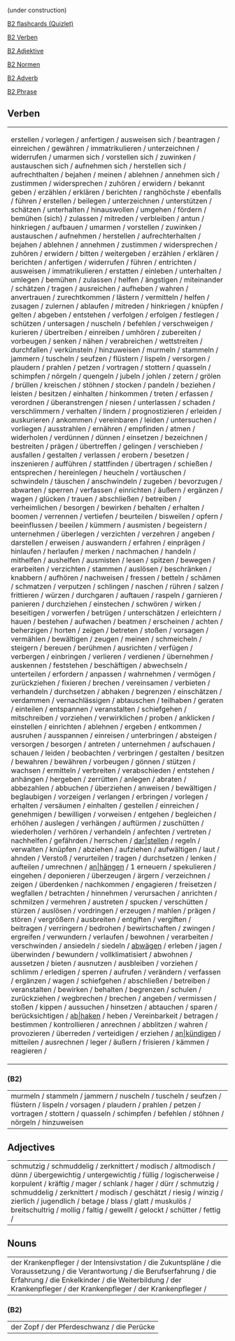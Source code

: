 (under construction)

[B2 flashcards (Quizlet)](https://quizlet.com/kr/845071153/b2-flash-cards/?funnelUUID=aa3af2d3-988a-4b7a-8ebe-cbe990c9a420)

[B2 Verben](./Worter/B2_Verben.md)

[B2 Adjektive](./Worter/B2_Adjektive.md)

[B2 Normen](./Worter/B2_Normen.md)

[B2 Adverb](./Worter/B2_Adverb.md)

[B2 Phrase](./Worter/B2_Phrase.md)

## Verben

<table><td>

erstellen / vorlegen / anfertigen / ausweisen sich / beantragen / einreichen /  gewähren /  immatrikulieren /  unterzeichnen /  widerrufen /  umarmen sich /  vorstellen sich /  zuwinken /  austauschen sich /  aufnehmen sich /  herstellen sich /  aufrechthalten /  bejahen /  meinen /  ablehnen /  annehmen sich /  zustimmen /  widersprechen /  zuhören /  erwidern /  bekannt geben /  erzählen /  erklären /  berichten /  ranghöchste /  ebenfalls /  führen /  erstellen /  beilegen /  unterzeichnen /  unterstützen /  schätzen /  unterhalten /  hinauswollen /  umgehen /  fördern /  bemühen (sich) /  zulassen /  mitreden /  verbleiben /  antun /  hinkriegen / aufbauen / umarmen / vorstellen / zuwinken / austauschen / aufnehmen / herstellen / aufrechterhalten / bejahen / ablehnen / annehmen / zustimmen / widersprechen / zuhören / erwidern / bitten / weitergeben / erzählen / erklären / berichten / anfertigen / widerrufen / führen / entrichten / ausweisen / immatrikulieren / erstatten / einleben / unterhalten / umlegen / bemühen / zulassen / helfen / ängstigen / miteinander / schätzen / tragen / ausreichen / aufheben / wahren / anvertrauen / zurechtkommen / lästern / vermitteln / helfen / zusagen / zulernen / ablaufen / mitreden / hinkriegen / knüpfen / gelten / abgeben / entstehen / verfolgen / erfolgen / festlegen / schützen / untersagen / nuscheln / befehlen / verschweigen / kurieren / übertreiben / einreiben / umhören / zubereiten / vorbeugen / senken / nähen / verabreichen / wettstreiten / durchfallen / verkünsteln / hinzuweisen / murmeln / stammeln / jammern / tuscheln / seufzen / flüstern / lispeln / versorgen / plaudern / prahlen / petzen / vortragen / stottern / quasseln / schimpfen / nörgeln / quengeln / jubeln / johlen / zetern / grölen / brüllen / kreischen / stöhnen / stocken / pandeln / beziehen / leisten / besitzen / einhalten / hinkommen / treten / erfassen / verordnen / überanstrengen / niesen / unterlassen / schaden / verschlimmern / verhalten / lindern / prognostizieren / erleiden / auskurieren / ankommen / vereinbaren / leiden / untersuchen / vorliegen / ausstrahlen / ernähren / empfinden / atmen / widerholen / verdünnen / dünnen / einsetzen / bezeichnen / bestreiten / prägen / übertreffen / gelingen / verschieben / ausfallen / gestalten / verlassen / erobern / besetzen / inszenieren / aufführen / stattfinden / übertragen / schießen / entsprechen / hereinlegen / heucheln / vortäuschen / schwindeln / täuschen / anschwindeln / zugeben / bevorzugen / abwarten / sperren / verfassen / einrichten / äußern / ergänzen / wagen / glücken / trauen / abschließen / betreiben / verheimlichen / besorgen / bewirken / behalten / erhalten / boomen / verrennen / vertiefen / beurteilen / bisweilen / opfern / beeinflussen / beeilen / kümmern / ausmisten / begeistern / unternehmen / überlegen / verzichten / verzehren / angeben / darstellen / erweisen / auswandern / erfahren / einprägen / hinlaufen / herlaufen / merken / nachmachen / handeln / mithelfen / aushelfen / ausmisten / lesen / spitzen / bewegen / erarbeiten / verzichten / stammen / auslösen / beschränken / knabbern / aufhören / nachweisen / fressen / betteln / schämen / schmatzen / verputzen / schlingen / naschen / rühren / salzen / frittieren / würzen / durchgaren / auftauen / raspeln / garnieren / panieren / durchziehen / einstechen / schwören / wirken / beseitigen / vorwerfen / betrügen / unterschätzen / erleichtern / hauen / bestehen / aufwachen / beatmen / erscheinen / achten / beherzigen / horten / zeigen / betreten / stoßen / vorsagen / vermählen / bewältigen / zeugen / meinen / schmeicheln / steigern / bereuen / berühmen / ausrichten / verfügen / verbergen / einbringen / verlieren / verdienen / übernehmen / auskennen / feststehen / beschäftigen / abwechseln / unterteilen / erfordern / anpassen / wahrnehmen / vermögen / zurückziehen / fixieren / brechen / vereinsamen / verbieten / verhandeln / durchsetzen / abhaken / begrenzen / einschätzen / verdammen / vernachlässigen / abtauschen / teilhaben / geraten / einteilen / entspannen / veranstalten / schiefgehen / mitschreiben / vorziehen / verwirklichen / proben / anklicken / einstellen / einrichten / ablehnen / ergeben / entkommen / ausruhen / ausspannen / einreisen / unterbringen / absteigen / versorgen / besorgen / antreten / unternehmen / aufschauen / schauen / leiden / beobachten / verbringen / gestalten / besitzen / bewahren / bewähren / vorbeugen / gönnen / stützen / wachsen / ermitteln / verbreiten / verabschieden / entstehen / anhängen / hergeben / zerrütten / anlegen / abraten / abbezahlen / abbuchen / überziehen / anweisen / bewältigen / beglaubigen / vorzeigen / verlangen / erbringen / vorlegen / erhạlten / versäumen / einhalten / gestellen / einreichen / genehmigen / bewilligen / vorweisen / entgehen / begleichen / erhöhen / auslegen / verhängen / auftürmen / zuschütten / wiederholen / verhören / verhandeln / anfechten / vertreten / nachhelfen / gefährden / herrschen / [dar\|stellen](https://dict.naver.com/dekodict/#/entry/deko/24382aec2a99498e994b9af9035ef570) / regeln / verwalten / knüpfen / abziehen / aufziehen / aufwältigen / laut / ahnden / Verstoß / verurteilen / tragen / durchsetzen / lenken / aufteilen / umrechnen / [ạn\|hängen](https://dict.naver.com/dekodict/#/entry/deko/ef5b80e9b15249e292c83cc7ae08a671) / 1 erneuern / spekulieren / eingehen / deponieren / überzeugen / ärgern / verzeichnen / zeigen / überdenken / nachkommen / engagieren / freisetzen / wegfallen / betrachten / hinnehmen / verursachen / anrichten / schmilzen / vermehren / austreten / spucken / verschütten / stürzen / auslösen / vordringen / erzeugen / mahlen / prägen / stören / vergrößern / ausbreiten / entgiften / vergiften / beitragen / verringern / bedrohen / bewirtschaften / zwingen / ergreifen / verwundern / verlaufen / bewohnen / verarbeiten / verschwinden / ansiedeln / siedeln / [abwägen](https://dict.naver.com/dekodict/#/entry/deko/eb0b7e3e07844db79578a16ec4caee2a) / erleben / jagen / überwinden / bewundern / vollklimatisiert / abwohnen / aussetzen / bieten / ausnutzen / ausbleiben / vorziehen / schlimm / erledigen / sperren / aufrufen / verändern / verfassen / ergänzen / wagen / schiefgehen / abschließen / betreiben / veranstalten / bewirken / behalten / begrenzen / schulen / zurückziehen / wegbrechen / brechen / angeben / vermissen / stoßen / kippen / aussuchen / hinsetzen / abtauchen / sparen / berücksichtigen / [ạb\|haken](https://dict.naver.com/dekodict/#/entry/deko/f04d9857380b49789edd131d4c273e71) / heben / Vereinbarkeit / betragen / bestimmen / kontrollieren / anrechnen / abblitzen / wahren / provozieren / überreden / verteidigen / erziehen / [ạn\|kündigen](https://dict.naver.com/dekodict/#/entry/deko/a3cdcb6076ce4440bb408f3604029e58) / mitteilen / ausrechnen / leger / äußern / frisieren / kämmen / reagieren /
</td></table>

### (B2)

<table><td>
murmeln / stammeln / jammern / nuscheln / tuscheln / seufzen / flüstern / lispeln / vorsagen / plaudern / prahlen / petzen / vortragen / stottern / quasseln / schimpfen / befehlen / stöhnen / nörgeln / hinzuweisen
</td></table>

## Adjectives

<table><td>
schmutzig / schmuddelig / zerknittert / modisch / altmodisch / dünn / übergewichtig / untergewichtig / füllig / logischerweise / korpulent / kräftig / mager / schlank / hager / dürr / schmutzig / schmuddelig / zerknittert / modisch / geschätzt / riesig / winzig / zierlich / jugendlich / betage / blass / glatt / muskulös / breitschultrig / mollig / faltig / gewellt / gelockt / schütter / fettig /
</td></table>

## Nouns

<table><td>
der Krankenpfleger / der Intensivstation / die Zukuntspläne / die Voraussetzung / die Verantwortung / die Berufserfahrung / die Erfahrung / die Enkelkinder / die Weiterbildung / der Krankenpfleger / der Krankenpfleger / der Krankenpfleger /
</td></table>

### (B2)

<table><td>
der Zopf / der Pferdeschwanz / die Perücke 
</td></table>
